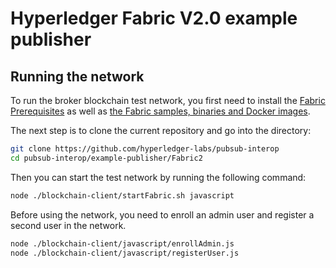 # Hyperledger Fabric V2.0 example publisher

## Running the network

To run the broker blockchain test network, you first need to install the [Fabric Prerequisites](https://hyperledger-fabric.readthedocs.io/en/master/prereqs.html) as well as [the Fabric samples, binaries and Docker images](https://hyperledger-fabric.readthedocs.io/en/master/install.html).

The next step is to clone the current repository and go into the directory: 

``` bash
git clone https://github.com/hyperledger-labs/pubsub-interop
cd pubsub-interop/example-publisher/Fabric2
```

Then you can start the test network by running the following command:

```bash
node ./blockchain-client/startFabric.sh javascript
```

Before using the network, you need to enroll an admin user and register a second user in the network. 

```bash
node ./blockchain-client/javascript/enrollAdmin.js
node ./blockchain-client/javascript/registerUser.js
```